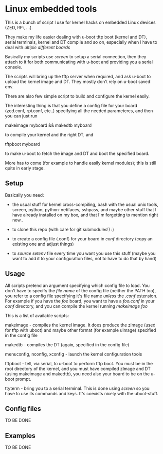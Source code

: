 Linux embedded tools
=====================

This is a bunch of script I use for kernel hacks on embedded Linux devices (ZED, RPi, ...).

They make my life easier dealing with u-boot tftp boot (kernel and DT), serial terminals,
kernel and DT compile and so on, especially when I have to deal with *ultiple different boards*

Basically my scripts use *screen* to setup a serial connection, then they attach to it
for both communicating with u-boot and providing you a serial console.

The scripts will bring up the tftp server when required, and ask u-boot to upload the
kernel image and DT. They mostly don't rely on u-boot saved env.

There are also few simple script to build and configure the kernel easily.

The interesting thing is that you define a config file for your board
(zed.conf, rpi.conf, etc..) specifying all the needed parameteres, and then you can
just run

makeimage myboard && makedtb myboard

to compile your kernel and the right DT, and

tftpboot myboard

to make u-boot to fetch the image and DT and boot the specified board.

More has to come (for example to handle easily kernel modules); this is still quite in early stage.

Setup
-----

Basically you need:

- the usual stuff for kernel cross-compiling, bash with the usual unix tools, screen, python, python-netifaces, sshpass, and maybe other stuff that I have already installed on my box, and that I'm forgetting to mention right now..

- to clone this repo (with care for git submodules!) :)

- to create a config file (.conf) for your board in *conf* directory (copy an existing one and adjust things)

- to _source_ *setenv* file every time you want you use this stuff (maybe you want to add it to your configuration files, not to have to do that by hand)

Usage
-----

All scripts pretend an argument specifying which config file to load. You don't have to specify the *file name* of the config file (neither the PATH too), you refer to a config file specifying it's file name *unless* the *.conf* estension. For example if you have the *foo* board, you want to have a *foo.conf* in your *conf* directory, and you can compile the kernel running *makeimage foo*

This is a list of available scripts:

makeimage - compiles the kernel image. It does produce the zImage (used for tftp with uboot) and maybe other format (for example uImage) specified in the config file

makedtb - compiles the DT (again, specified in the config file)

menuconfig, nconfig, xconfig - launch the kernel configuration tools

tftpboot - tell, via serial, to u-boot to perform tftp boot. You must be in the root directory of the kernel, and you must have compiled zImage and DT (using makeimage and makedtb), you need also your board to be on the u-boot prompt.

ttyterm - bring you to a serial terminal. This is done using *screen* so you have to use its commands and keys. It's coexists nicely with the uboot-stuff.

Config files
------------

TO BE DONE

Examples
--------

TO BE DONE
